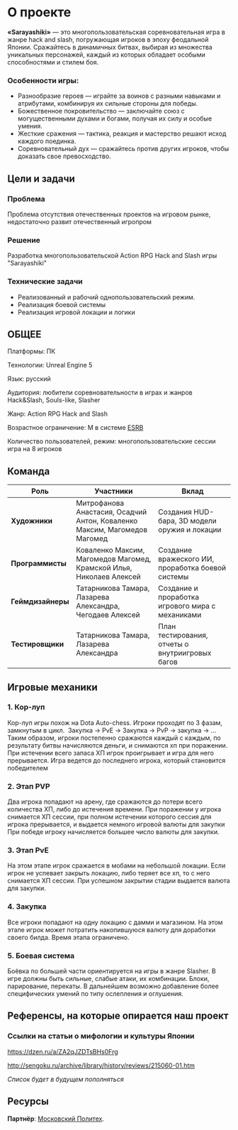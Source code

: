 # О проекте
  **«Sarayashiki»** — это многопользовательская соревновательная игра в жанре hack and slash, погружающая игроков в эпоху феодальной Японии. Сражайтесь в динамичных битвах, выбирая из множества уникальных персонажей, каждый из которых обладает особыми способностями и стилем боя.

### Особенности игры:

+ Разнообразие героев — играйте за воинов с разными навыками и атрибутами, комбинируя их сильные стороны для победы.
+ Божественное покровительство — заключайте союз с могущественными духами и богами, получая их силу и особые умения.
+ Жесткие сражения — тактика, реакция и мастерство решают исход каждого поединка.
+ Соревновательный дух — сражайтесь против других игроков, чтобы доказать свое превосходство.


##  Цели и задачи  
### Проблема  
Проблема отсутствия отечественных проектов на игровом рынке, недостаточно развит отечественный игропром

### Решение  
Разработка многопользовательской Action RPG Hack and Slash игры "Sarayashiki"

### Технические задачи  
- Реализованный и рабочий однопользовательский режим.  
- Реализация боевой системы	
- Реализация игровой локации и логики


## ОБЩЕЕ

Платформы: ПК

Технологии: Unreal Engine 5

Язык: русский

Аудитория: любители соревновательности в играх и жанров Hack&Slash, Souls-like, Slasher

Жанр: Action RPG Hack and Slash

Возрастное ограничение: M в системе [ESRB](https://ru.wikipedia.org/wiki/Entertainment_Software_Rating_Board)

Количество пользователей, режим: многопользовательские сессии игра на 8 игроков

## Команда  

| Роль                | Участники                                                                 | Вклад                                                                 |
|---------------------|--------------------------------------------------------------------------|-----------------------------------------------------------------------|
| **Художники**          |  Митрофанова Анастасия, Осадчий Антон, Коваленко Максим, Магомедов Магомед                                      | Создания HUD-бара, 3D модели оружия и локации |
| **Программисты**| Коваленко Максим, Магомедов Магомед, Крамской Илья, Николаев Алексей  | Создание вражеского ИИ, проработка боевой системы            |
| **Геймдизайнеры**  | Татарникова Тамара, Лазарева Александра, Чегодаев Алексей                            | Создание и проработка игрового мира с механиками                    |
| **Тестировщики**    |   Татарникова Тамара, Лазарева Александра   | План тестирования, отчеты о внутриигровых багов             |

## Игровые механики 

### 1. Кор-луп
  
Кор-луп игры похож на Dota Auto-chess. Игроки проходят по 3 фазам, замкнутым в цикл. 
Закупка -> PvE -> Закупка -> PvP -> закупка -> …
Таким образом, игроки постепенно сражаются каждый с каждым, по результату битвы начисляются деньги, и снимаются хп при поражении. При истечении всего запаса ХП игрок проигрывает и игра для него прерывается. Игра ведется до последнего игрока, который становится победителем

### 2. Этап PVP

Два игрока попадают на арену, где сражаются до потери всего количества ХП, либо до истечения времени.
При поражении у игрока снимается ХП сессии, при полном истечении которого сессия для игрока прерывается, и выдается немного игровой валюты для закупки
При победе игроку начисляется большее число валюты для закупки.

### 3. Этап PvE

На этом этапе игрок сражается в мобами на небольшой локации. Если игрок не успевает закрыть локацию, либо теряет все хп, то с него снимается ХП сессии.
При успешном закрытии стадии выдается валюта для закупки.

### 4. Закупка

Все игроки попадают на одну локацию с дамми и магазином. На этом этапе игрок может потратить накопившуюся валюту для доработки своего билда. Время этапа ограничено.

### 5. Боевая система

Боёвка по большей части ориентируется на игры в жанре Slasher.
В игре должны быть сильные, слабые атаки, их комбинации. Блоки, парирование, перекаты.
В дальнейшем возможно добавление более специфических умений по типу ослепления и оглушения.

## Референсы, на которые опирается наш проект
### Ссылки на статьи о мифологии и культуры Японии

https://dzen.ru/a/ZA2qJZDTsBHs0Frg

http://sengoku.ru/archive/library/history/reviews/215060-01.htm

*Список будет в будущем пополняться*

## Ресурсы  
**Партнёр**: [Московский Политех](https://mospolytech.ru/).
